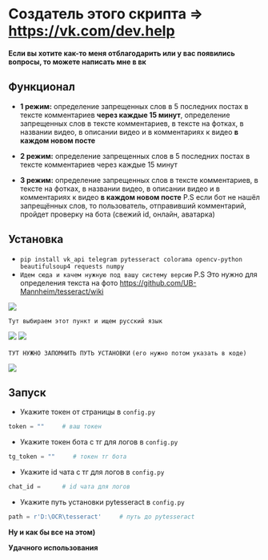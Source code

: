 # Создатель этого скрипта => https://vk.com/dev.help


__Если вы хотите как-то меня отблагодарить или у вас появились вопросы, то можете написать мне в вк__

## Функционал
* __1 режим:__ определение запрещенных слов в 5 последних постах в тексте комментариев __через каждые 15 минут__, определение запрещенных слов в тексте комментариев, в тексте на фотках, в названии видео, в описании видео и в комментариях к видео __в каждом новом посте__

* __2 режим:__ определение запрещенных слов в 5 последних постах в тексте комментариев через каждые 15 минут

* __3 режим:__ определение запрещенных слов в тексте комментариев, в тексте на фотках, в названии видео, в описании видео и в комментариях к видео __в каждом новом посте__
P.S  если бот не нашёл запрещённых слов, то пользователь, отправивший комментарий, пройдет проверку на бота (свежий id, онлайн, аватарка) 

## Установка
* `pip install vk_api telegram pytesseract colorama opencv-python beautifulsoup4 requests numpy`
* `Идем сюда и качем нужную под вашу систему версию`
P.S Это нужно для определения текста на фото
https://github.com/UB-Mannheim/tesseract/wiki

![](https://user-images.githubusercontent.com/81006799/117576531-ff7cb500-b0ee-11eb-8d8e-f28b6f9683bc.png)

`Тут выбираем этот пункт и ищем русский язык`

![](https://image.prntscr.com/image/2c-IvbJiSMW_O4q1Y2ogAA.png)
![](https://image.prntscr.com/image/5TiqvyqpRpqfnP6600dr4Q.png)


`ТУТ НУЖНО ЗАПОМНИТЬ ПУТЬ УСТАНОВКИ`
`(его нужно потом указать в коде)`

![](https://camo.githubusercontent.com/419c97cb1ce8ed8395d114e77324562eb49a8c83294b9184e475a9b673905d55/68747470733a2f2f696d6167652e70726e747363722e636f6d2f696d6167652f6672494943776554537332536a7030705a6b554e4f672e706e67)

## Запуск
* Укажите токен от страницы в `config.py`
```python
token = ""     # ваш токен
```
* Укажите токен бота с тг для логов в `config.py`
```python
tg_token = ""     # токен тг бота 
```
* Укажите id чата с тг для логов в `config.py`
```python
chat_id =      # id чата для логов 
```
* Укажите путь установки pytesseract в `config.py`

```python
path = r'D:\OCR\tesseract'     # путь до pytesseract
```

__Ну и как бы все на этом)__

__Удачного использования__
